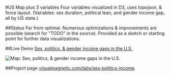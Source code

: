 #US Map plus 3 variables
Four variables visualized in D3, uses topojson, &amp; force layout. (Variables: sex duration, political lean, and gender income gap, all by US state.)

##Status
Far from optimal. Numerous optimizations & improvements are possible (search for "TODO" in the source). Provided as a sketch or starting point for further data visualizations.

##Live Demo
[Sex, politics, & gender income gaps in the U.S.](http://www.visualmagnetic.com/html/sex-politics-income/).

![Map: Sex, politics, & gender income gaps in the U.S.](http://www.visualmagnetic.com/wp-content/uploads/2014/08/states-high-1024x694.jpg)

##Project page
[visualmagnetic.com/labs/sex-politics-income](http://www.visualmagnetic.com/portfolio/sex-politics-and-income-gaps/).
